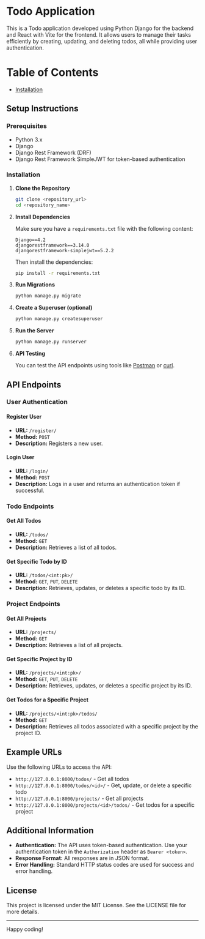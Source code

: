 # Todo Application

This is a Todo application developed using Python Django for the backend and React with Vite for the frontend. It allows users to manage their tasks efficiently by creating, updating, and deleting todos, all while providing user authentication.
# Table of Contents
- [Installation](#Installation)

## Setup Instructions

### Prerequisites
- Python 3.x
- Django
- Django Rest Framework (DRF)
- Django Rest Framework SimpleJWT for token-based authentication

### Installation

1. **Clone the Repository**

    ```bash
    git clone <repository_url>
    cd <repository_name>
    ```

2. **Install Dependencies**

    Make sure you have a `requirements.txt` file with the following content:

    ```plaintext
    Django==4.2
    djangorestframework==3.14.0
    djangorestframework-simplejwt==5.2.2
    ```

    Then install the dependencies:

    ```bash
    pip install -r requirements.txt
    ```

3. **Run Migrations**

    ```bash
    python manage.py migrate
    ```

4. **Create a Superuser (optional)**

    ```bash
    python manage.py createsuperuser
    ```

5. **Run the Server**

    ```bash
    python manage.py runserver
    ```

6. **API Testing**

    You can test the API endpoints using tools like [Postman](https://www.postman.com/) or [curl](https://curl.se/).

## API Endpoints

### User Authentication

#### Register User
- **URL:** `/register/`
- **Method:** `POST`
- **Description:** Registers a new user.

#### Login User
- **URL:** `/login/`
- **Method:** `POST`
- **Description:** Logs in a user and returns an authentication token if successful.

### Todo Endpoints

#### Get All Todos
- **URL:** `/todos/`
- **Method:** `GET`
- **Description:** Retrieves a list of all todos.

#### Get Specific Todo by ID
- **URL:** `/todos/<int:pk>/`
- **Method:** `GET`, `PUT`, `DELETE`
- **Description:** Retrieves, updates, or deletes a specific todo by its ID.

### Project Endpoints

#### Get All Projects
- **URL:** `/projects/`
- **Method:** `GET`
- **Description:** Retrieves a list of all projects.

#### Get Specific Project by ID
- **URL:** `/projects/<int:pk>/`
- **Method:** `GET`, `PUT`, `DELETE`
- **Description:** Retrieves, updates, or deletes a specific project by its ID.

#### Get Todos for a Specific Project
- **URL:** `/projects/<int:pk>/todos/`
- **Method:** `GET`
- **Description:** Retrieves all todos associated with a specific project by the project ID.

## Example URLs

Use the following URLs to access the API:

- `http://127.0.0.1:8000/todos/` - Get all todos
- `http://127.0.0.1:8000/todos/<id>/` - Get, update, or delete a specific todo
- `http://127.0.0.1:8000/projects/` - Get all projects
- `http://127.0.0.1:8000/projects/<id>/todos/` - Get todos for a specific project

## Additional Information

- **Authentication:** The API uses token-based authentication. Use your authentication token in the `Authorization` header as `Bearer <token>`.
- **Response Format:** All responses are in JSON format.
- **Error Handling:** Standard HTTP status codes are used for success and error handling.

## License

This project is licensed under the MIT License. See the LICENSE file for more details.

---

Happy coding!
